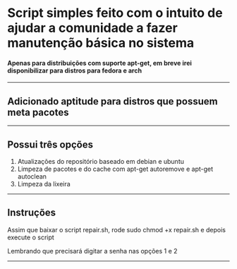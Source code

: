 <h1>Script simples feito com o intuito de ajudar a comunidade a fazer manutenção básica no sistema</h1>
<h4>Apenas para distribuições com suporte apt-get, em breve irei disponibilizar para distros para fedora e arch</h4>
<hr>
<h2>Adicionado aptitude para distros que possuem meta pacotes</h2>
<hr>
<h2>Possui três opções</h2>
<ol>
<li>Atualizações do repositório baseado em debian e ubuntu</li>
<li>Limpeza de pacotes e do cache com apt-get autoremove e apt-get autoclean</li>
<li>Limpeza da lixeira</li>
</ol>
<hr>
<h2>Instruções</h2>
<p>Assim que baixar o script repair.sh, rode sudo chmod +x repair.sh e depois execute o script</p>
<p>Lembrando que precisará digitar a senha nas opções 1 e 2</p>
<hr>

